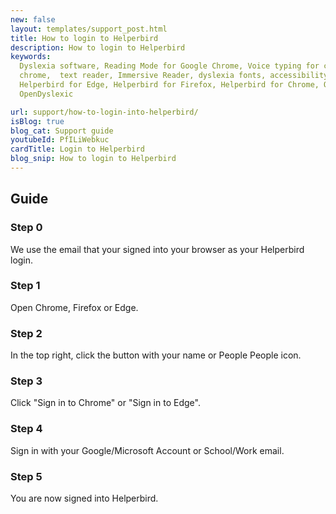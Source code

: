 ```yaml
---
new: false
layout: templates/support_post.html
title: How to login to Helperbird
description: How to login to Helperbird
keywords:
  Dyslexia software, Reading Mode for Google Chrome, Voice typing for chrome, Text to speech for
  chrome,  text reader, Immersive Reader, dyslexia fonts, accessibility software, dyslexia software,
  Helperbird for Edge, Helperbird for Firefox, Helperbird for Chrome, Opendyslexic for Chrome,
  OpenDyslexic

url: support/how-to-login-into-helperbird/
isBlog: true
blog_cat: Support guide
youtubeId: PfILiWebkuc
cardTitle: Login to Helperbird
blog_snip: How to login to Helperbird
---
```


## Guide

### Step 0

We use the email that your signed into your browser as your Helperbird login.

### Step 1

Open Chrome, Firefox or Edge.

### Step 2

In the top right, click the button with your name or People People icon.

### Step 3

Click "Sign in to Chrome" or "Sign in to Edge".

### Step 4

Sign in with your Google/Microsoft Account or School/Work email.

### Step 5

You are now signed into Helperbird.
